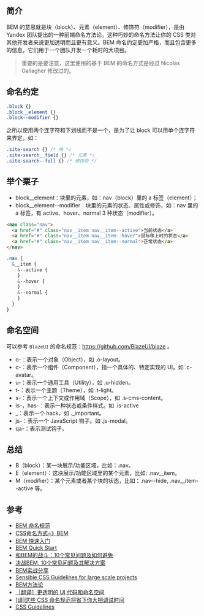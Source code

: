 ## 简介
BEM 的意思就是块（block）、元素（element）、修饰符（modifier），是由 Yandex 团队提出的一种前端命名方法论。这种巧妙的命名方法让你的 CSS 类对其他开发者来说更加透明而且更有意义。BEM 命名约定更加严格，而且包含更多的信息，它们用于一个团队开发一个耗时的大项目。
> 重要的是要注意，这里使用的基于 BEM 的命名方式是经过 Nicolas Gallagher 修改过的。

## 命名约定
```css
.block {}
.block__element {}
.block--modifier {}
```
之所以使用两个连字符和下划线而不是一个，是为了让 block 可以用单个连字符来界定，如：
```css
.site-search {} /* 块 */
.site-search__field {} /* 元素 */
.site-search--full {} /* 修饰符 */
```

## 举个栗子
- block__element：块里的元素，如：nav（block）里的 a 标签（element）；
- block__element--modifier：块里的元素的状态、属性或修饰，如：nav 里的 a 标签，有 active、hover、normal 3 种状态（modifier）。
```html
<nav class="nav">
  <a href="#" class="nav__item nav__item--active">当前状态</a>
  <a href="#" class="nav__item nav__item--hover">鼠标移上时的状态</a>
  <a href="#" class="nav__item nav__item--normal">正常状态</a>
</nav>
```
```scss
.nav {
  &__item {
    &--active {
    }
    &--hover {
    }
    &--normal {
    }
  }
}
```

## 命名空间
可以参考 `BlazeUI` 的命名规范：https://github.com/BlazeUI/blaze 。
- o-：表示一个对象（Object），如 .o-layout。
- c-：表示一个组件（Component），指一个具体的、特定实现的 UI。如 .c-avatar。
- u-：表示一个通用工具（Utility），如 .u-hidden。
- t-：表示一个主题（Theme），如 .t-light。
- s-：表示一个上下文或作用域（Scope），如 .s-cms-content。
- is-，has-：表示一种状态或条件样式。如 .is-active
- _：表示一个 hack，如 ._important。
- js-：表示一个 JavaScript 钩子。如 .js-modal。
- qa-：表示测试钩子。

## 总结
- B（block）：某一块展示/功能区域，比如：.nav。
- E（element）：这块展示/功能区域里的某个元素，比如: .nav__item。
- M（modifier）：某个元素或者某个块的状态，比如：.nav--hide, .nav__item--active 等。

## 参考
- [BEM 命名规范](http://www.qianduan.org/post-458.html)
- [CSS命名方式=》BEM](https://github.com/zhongxia245/blog/issues/48)
- [BEM 快速入门](https://github.com/woai30231/webDevDetails/tree/master/15)
- [BEM Quick Start](https://en.bem.info/methodology/quick-start/)
- [和BEM的战斗：10个常见问题及如何避免](https://segmentfault.com/a/1190000006135647)
- [决战BEM, 10个常见问题及其解决方案](https://zhuanlan.zhihu.com/p/26407119?group_id=837593211068362752)
- [BEM实战分享](http://v.youku.com/v_show/id_XMjcwMzczNjkxNg==.html?spm=a2h3j.8428770.3416059.1)
- [Sensible CSS Guidelines for large scale projects](https://github.com/chris-pearce/css-guidelines)
- [BEM方法论](http://www.zcfy.cc/article/faq-methodology-bem-3145.html)
- [［翻译］更透明的 UI 代码和命名空间](http://zangbianxuegu.farbox.com/post/fan-yi-geng-tou-ming-de-ui-dai-ma-he-ming-ming-kong-jian)
- [[译]这些 CSS 命名规范将省下你大把调试时间](https://juejin.im/post/5a6c5881518825733201daf7)
- [CSS Guidelines](https://github.com/chris-pearce/css-guidelines)
